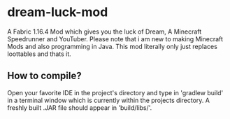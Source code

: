 # dream-luck-mod
A Fabric 1.16.4 Mod which gives you the luck of Dream, A Minecraft Speedrunner and YouTuber.
Please note that i am new to making Minecraft Mods and also programming in Java. This mod literally only just replaces loottables and thats it.


## How to compile?
Open your favorite IDE in the project's directory and type in 'gradlew build' in a terminal window which is currently within the projects directory. A freshly built .JAR file should appear in 'build/libs/'.

